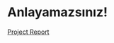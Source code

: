 # Anlayamazsınız!

[Project Report](https://docs.google.com/document/d/1ktMRRwlmuLgWtjRYDsRzvsT8iTY6g88xsG0qMUaJpzg/edit?usp=sharing)
